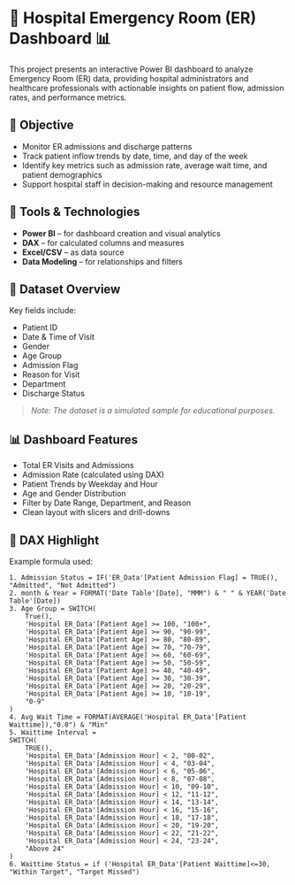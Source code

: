 # 🏥 Hospital Emergency Room (ER) Dashboard 📊

This project presents an interactive Power BI dashboard to analyze Emergency Room (ER) data, providing hospital administrators and healthcare professionals with actionable insights on patient flow, admission rates, and performance metrics.

## 📌 Objective

- Monitor ER admissions and discharge patterns
- Track patient inflow trends by date, time, and day of the week
- Identify key metrics such as admission rate, average wait time, and patient demographics
- Support hospital staff in decision-making and resource management

## 🧰 Tools & Technologies

- **Power BI** – for dashboard creation and visual analytics
- **DAX** – for calculated columns and measures
- **Excel/CSV** – as data source
- **Data Modeling** – for relationships and filters

## 📁 Dataset Overview

Key fields include:
- Patient ID
- Date & Time of Visit
- Gender
- Age Group
- Admission Flag
- Reason for Visit
- Department
- Discharge Status

> *Note: The dataset is a simulated sample for educational purposes.*

## 📊 Dashboard Features

- Total ER Visits and Admissions
- Admission Rate (calculated using DAX)
- Patient Trends by Weekday and Hour
- Age and Gender Distribution
- Filter by Date Range, Department, and Reason
- Clean layout with slicers and drill-downs

## 📌 DAX Highlight

Example formula used:
```DAX
1. Admission Status = IF('ER_Data'[Patient Admission Flag] = TRUE(), "Admitted", "Not Admitted")
2. month & Year = FORMAT('Date Table'[Date], "MMM") & " " & YEAR('Date Table'[Date])
3. Age Group = SWITCH(
    True(),
    'Hospital ER_Data'[Patient Age] >= 100, "100+",
    'Hospital ER_Data'[Patient Age] >= 90, "90-99",
    'Hospital ER_Data'[Patient Age] >= 80, "80-89",
    'Hospital ER_Data'[Patient Age] >= 70, "70-79",
    'Hospital ER_Data'[Patient Age] >= 60, "60-69",
    'Hospital ER_Data'[Patient Age] >= 50, "50-59",
    'Hospital ER_Data'[Patient Age] >= 40, "40-49",
    'Hospital ER_Data'[Patient Age] >= 30, "30-39",
    'Hospital ER_Data'[Patient Age] >= 20, "20-29",
    'Hospital ER_Data'[Patient Age] >= 10, "10-19",
    "0-9"
)
4. Avg Wait Time = FORMAT(AVERAGE('Hospital ER_Data'[Patient Waittime]),"0.0") & "Min"
5. Waittime Interval = 
SWITCH(
    TRUE(),
    'Hospital ER_Data'[Admission Hour] < 2, "00-02",
    'Hospital ER_Data'[Admission Hour] < 4, "03-04",
    'Hospital ER_Data'[Admission Hour] < 6, "05-06",
    'Hospital ER_Data'[Admission Hour] < 8, "07-08",
    'Hospital ER_Data'[Admission Hour] < 10, "09-10",
    'Hospital ER_Data'[Admission Hour] < 12, "11-12",
    'Hospital ER_Data'[Admission Hour] < 14, "13-14",
    'Hospital ER_Data'[Admission Hour] < 16, "15-16",
    'Hospital ER_Data'[Admission Hour] < 18, "17-18",
    'Hospital ER_Data'[Admission Hour] < 20, "19-20",
    'Hospital ER_Data'[Admission Hour] < 22, "21-22",
    'Hospital ER_Data'[Admission Hour] < 24, "23-24",
    "Above 24"
)
6. Waittime Status = if ('Hospital ER_Data'[Patient Waittime]<=30, "Within Target", "Target Missed")

